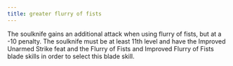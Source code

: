 ```yaml
---
title: greater flurry of fists
---
```


The soulknife gains an additional attack when using flurry of fists, but at a -10 penalty. The soulknife must be at least 11th level and have the Improved Unarmed Strike feat and the Flurry of Fists and Improved Flurry of Fists blade skills in order to select this blade skill.
